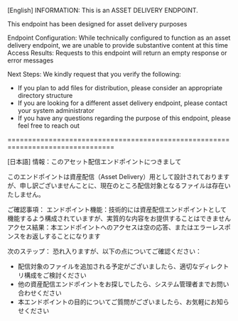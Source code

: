 [English]
INFORMATION: This is an ASSET DELIVERY ENDPOINT.

This endpoint has been designed for asset delivery purposes

Endpoint Configuration: While technically configured to function as an asset delivery endpoint, we are unable to provide substantive content at this time
Access Results: Requests to this endpoint will return an empty response or error messages

Next Steps:
We kindly request that you verify the following:
- If you plan to add files for distribution, please consider an appropriate directory structure
- If you are looking for a different asset delivery endpoint, please contact your system administrator
- If you have any questions regarding the purpose of this endpoint, please feel free to reach out

================================================================================

[日本語]
情報：このアセット配信エンドポイントにつきまして

このエンドポイントは資産配信（Asset Delivery）用として設計されておりますが、申し訳ございませんことに、現在のところ配信対象となるファイルは存在いたしません。

ご確認事項：
エンドポイント機能：技術的には資産配信エンドポイントとして機能するよう構成されていますが、実質的な内容をお提供することはできません
アクセス結果：本エンドポイントへのアクセスは空の応答、またはエラーレスポンスをお返しすることになります

次のステップ：
恐れ入りますが、以下の点についてご確認ください：
- 配信対象のファイルを追加される予定がございましたら、適切なディレクトリ構成をご検討ください
- 他の資産配信エンドポイントをお探しでしたら、システム管理者までお問い合わせください
- 本エンドポイントの目的についてご質問がございましたら、お気軽にお知らせください